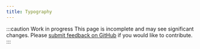 ```yaml
---
title: Typography
---
```


:::caution Work in progress
This page is incomplete and may see significant changes.
Please [submit feedback on GitHub](https://github.com/wwnorton/design-system/issues)
if you would like to contribute.
:::
